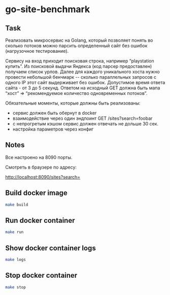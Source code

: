 # go-site-benchmark

## Task

Реализовать микросервис на Golang, который позволяет понять во сколько потоков можно парсить
определенный сайт без ошибок (нагрузочное тестирование).

Сервису на вход приходит поисковая строка, например “playstation купить”.
Из поисковой выдачи Яндекса (код парсер предоставлен) получаем список урлов.
Далее для каждого уникального хоста нужно провести небольшой бенчмарк -- сколько
параллельных запросов с одного IP этот сайт выдерживает без ошибок.
Допустимое время ответа сайта - от 3 до 5 секунд. Ответом на исходный GET должна
быть мапа “хост” => “рекомендуемое количество одновременных потоков”.

Обязательные моменты, которые должны быть реализованы:

* сервис должен быть обернут в docker
* взаимодействие через один эндпоинт GET /sites?search=foobar
* с непрогретым кэшом сервис должен отвечать не дольше 30 сек.
* настройка параметров через конфиг

## Notes

Все настроено на 8090 порты. 

Смотреть в браузере по адресу: 

[http://localhost:8090/sites?search=](http://localhost:8090/sites?search=)

## Build docker image

```bash
make build
```

## Run docker container

```bash
make run
```

## Show docker container logs

```bash
make logs
```

## Stop docker container

```bash
make stop
```
